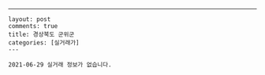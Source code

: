 ---
    layout: post
    comments: true
    title: 경상북도 군위군
    categories: [실거래가]
    ---

    2021-06-29 실거래 정보가 없습니다.

    